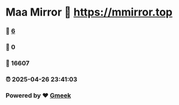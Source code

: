 # Maa Mirror :link: https://mmirror.top 
### :page_facing_up: [6](https://mmirror.top/tag.html) 
### :speech_balloon: 0 
### :hibiscus: 16607 
### :alarm_clock: 2025-04-26 23:41:03 
### Powered by :heart: [Gmeek](https://github.com/Meekdai/Gmeek)
